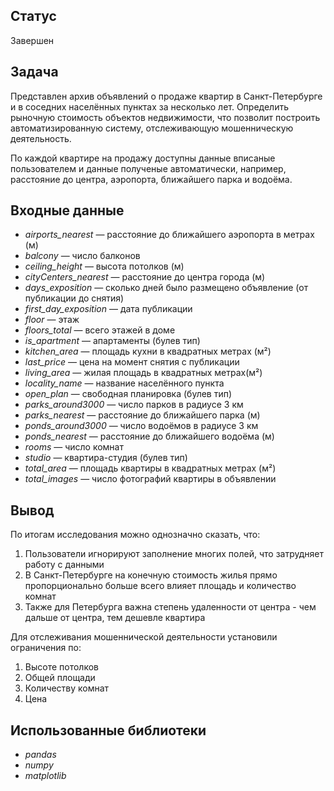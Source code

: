 
## Статус
Завершен

## Задача
Представлен архив объявлений о продаже квартир в Санкт-Петербурге и в соседних населённых пунктах за несколько лет. Определить рыночную стоимость объектов недвижимости, что позволит построить автоматизированную систему, отслеживающую мошенническую деятельность. 

По каждой квартире на продажу доступны данные вписаные пользователем и данные полученые автоматически, например, расстояние до центра, аэропорта, ближайшего парка и водоёма. 

## Входные данные
 - *airports_nearest* — расстояние до ближайшего аэропорта в метрах (м)
 - *balcony* — число балконов
 - *ceiling_height* — высота потолков (м)
 - *cityCenters_nearest* — расстояние до центра города (м)
 - *days_exposition* — сколько дней было размещено объявление (от публикации до снятия)
 - *first_day_exposition* — дата публикации
 - *floor* — этаж
 - *floors_total* — всего этажей в доме
 - *is_apartment* — апартаменты (булев тип)
 - *kitchen_area* — площадь кухни в квадратных метрах (м²)
 - *last_price* — цена на момент снятия с публикации
 - *living_area* — жилая площадь в квадратных метрах(м²)
 - *locality_name* — название населённого пункта
 - *open_plan* — свободная планировка (булев тип)
 - *parks_around3000* — число парков в радиусе 3 км
 - *parks_nearest* — расстояние до ближайшего парка (м)
 - *ponds_around3000* — число водоёмов в радиусе 3 км
 - *ponds_nearest* — расстояние до ближайшего водоёма (м)
 - *rooms* — число комнат
 - *studio* — квартира-студия (булев тип)
 - *total_area* — площадь квартиры в квадратных метрах (м²)
 - *total_images* — число фотографий квартиры в объявлении


## Вывод 
По итогам исследования можно однозначно сказать, что:

1. Пользователи игнорируют заполнение многих полей, что затрудняет работу с данными
2. В Санкт-Петербурге на конечную стоимость жилья прямо пропорционально больше всего влияет площадь и количество комнат
3. Также для Петербурга важна степень удаленности от центра - чем дальше от центра, тем дешевле квартира

Для отслеживания мошеннической деятельности установили ограничения по:

1. Высоте потолков
2. Общей площади
3. Количеству комнат
4. Цена

## Использованные библиотеки
- *pandas*
- *numpy*
- *matplotlib*
